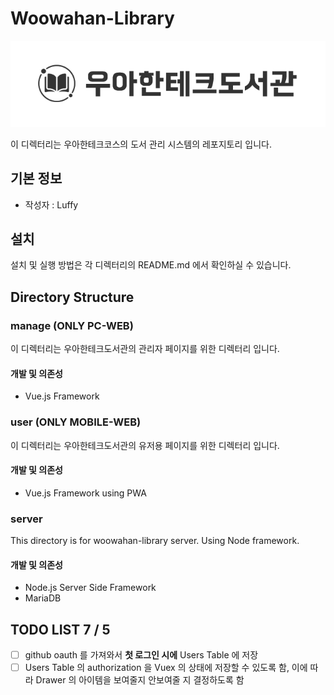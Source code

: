 # Woowahan-Library
![Alt text](https://raw.githubusercontent.com/MrKwon/woowahan-library/master/dark_logo.png)

이 디렉터리는 우아한테크코스의 도서 관리 시스템의 레포지토리 입니다.

## 기본 정보
* 작성자 : Luffy

## 설치

 설치 및 실행 방법은 각 디렉터리의 README.md 에서 확인하실 수 있습니다.

## Directory Structure
### manage (ONLY PC-WEB)
이 디렉터리는 우아한테크도서관의 관리자 페이지를 위한 디렉터리 입니다.

#### 개발 및 의존성
* Vue.js Framework

### user (ONLY MOBILE-WEB)
이 디렉터리는 우아한테크도서관의 유저용 페이지를 위한 디렉터리 입니다. 

#### 개발 및 의존성
* Vue.js Framework using PWA

### server
This directory is for woowahan-library server. Using Node framework.

#### 개발 및 의존성
* Node.js Server Side Framework
* MariaDB

## TODO LIST 7 / 5

- [ ] github oauth 를 가져와서 **첫 로그인 시에** Users Table 에 저장
- [ ] Users Table 의 authorization 을 Vuex 의 상태에 저장할 수 있도록 함, 이에 따라 Drawer 의 아이템을 보여줄지 안보여줄 지 결정하도록 함
